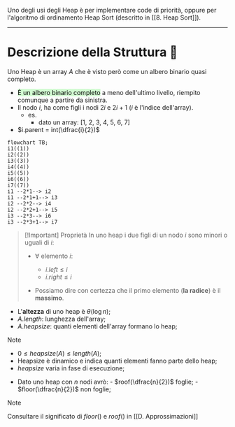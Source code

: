 Uno degli usi degli Heap è per implementare code di priorità, oppure per l'algoritmo di ordinamento Heap Sort (descritto in [[8. Heap Sort]]).
***
# Descrizione della Struttura 📃
Uno Heap è un array $A$ che è visto però come un albero binario quasi completo.
- <mark style="background: #BBFABBA6;">È un albero binario completo</mark> a meno dell'ultimo livello, riempito comunque a partire da sinistra.
- Il nodo $i$, ha come figli i nodi $2i$ e $2i+1$ ($i$ è l'indice dell'array).
	- es. 
		- dato un array: [1, 2, 3, 4, 5, 6, 7]
- $i.parent = int(\dfrac{i}{2})$
```mermaid
flowchart TB; 
i1((1))
i2((2))
i3((3))
i4((4))
i5((5))
i6((6))
i7((7))
i1 --2*1--> i2 
i1 --2*1+1--> i3
i2 --2*2--> i4
i2 --2*2+1--> i5
i3 --2*3--> i6
i3 --2*3+1--> i7
```
>[!Important] Proprietà
>In uno heap i due figli di un nodo $i$ sono minori o uguali di $i$:
>- $\forall$ elemento $i$:
>	- $i.left≤i$
>	- $i.right≤i$
>
>- Possiamo dire con certezza che il primo elemento (**la radice**) è il **massimo**.

- L'**altezza** di uno heap è $θ(\log n)$;
- $A.length$: lunghezza dell'array;
- $A.heapsize$: quanti elementi dell'array formano lo heap;

>[!Note]
>- $0≤heapsize(A)≤length(A)$;
>- Heapsize è dinamico e indica quanti elementi fanno parte dello heap;
>-  $heapsize$ varia in fase di esecuzione;

- Dato uno heap con $n$ nodi avrò:
		- $roof(\dfrac{n}{2})$ foglie;
		- $floor(\dfrac{n}{2})$ non foglie;

>[!Note]
>Consultare il significato di $floor()$ e $roof()$ in [[D. Approssimazioni]]